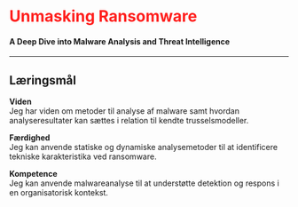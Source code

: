 # <span style="color: #ff201e">Unmasking Ransomware</span>
#### A Deep Dive into Malware Analysis and Threat Intelligence

---

## Læringsmål

**Viden**  
Jeg har viden om metoder til analyse af malware samt hvordan analyseresultater kan sættes i relation til kendte trusselsmodeller.

**Færdighed**  
Jeg kan anvende statiske og dynamiske analysemetoder til at identificere tekniske karakteristika ved ransomware.

**Kompetence**  
Jeg kan anvende malwareanalyse til at understøtte detektion og respons i en organisatorisk kontekst.
